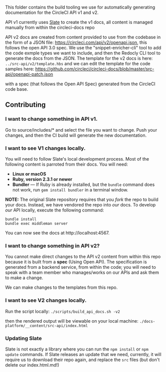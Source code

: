 This folder contains the build tooling we use for automatically generating
documentation for the CircleCI API v1 and v2. 

API v1 currently uses [Slate](https://github.com/slatedocs/slate) to create the v1 docs, all content is managed manually from within the circleci-docs repo 

API v2 docs are created from content provided to use from the codebase in the form of a JSON file: https://circleci.com/api/v2/openapi.json, this follows the open API 3.0 spec. We use the "snippet-enricher-cli" tool to add the code exmple types we want to include, and then the Redocly CLI tool to generate the docs from the JSON. The template for the v2 docs is here: `../src-api/v2/template.hbs` and we can edit the template for the code samples here: https://github.com/circleci/circleci-docs/blob/master/src-api/openapi-patch.json

with a spec (that follows the Open API Spec) generated from the CircleCI code
base.

## Contributing

### I want to change something in API v1.

Go to source/includes/* and select the file you want to change. Push your
changes, and then the CI build will generate the new documentation.

### I want to see V1 changes locally.

You will need to follow Slate's local development process. Most of the following content
is parroted from their docs. You will need:

 - **Linux or macOS**
 - **Ruby, version 2.3.1 or newer**
 - **Bundler** — If Ruby is already installed, but the `bundle` command does not
   work, run `gem install bundler` in a terminal window.

**NOTE:** The original Slate repository requires that you _fork_ the repo to
build your docs. Instead, we have vendored the repo into _our_ docs. To develop
_our_ API locally, execute the following command:

```shell
bundle install
bundle exec middleman server
```

You can now see the docs at http://localhost:4567.

### I want to change something in API v2?

You cannot make direct changes to the API v2 content from within this repo because it is
built from a **spec** (Using Open API). The specification is generated from a backend
service, from within the code; you will need to speak with a team member who
manages/works on our APIs and ask them to make a change.

We can make changes to the templates from this repo.

### I want to see V2 changes locally.

Run the script locally: `./scripts/build_api_docs.sh -v2`

then the rendered output will be viewable on your local machine: `./docs-platform/__content/src-api/index.html` 


### Updating Slate

Slate is not exactly a library where you can run the `npm install` or `npm update` commands. If
Slate releases an update that we need, currently, it will require us to download
their repo again, and replace the `src` files (but don't delete our
index.html.md!)
